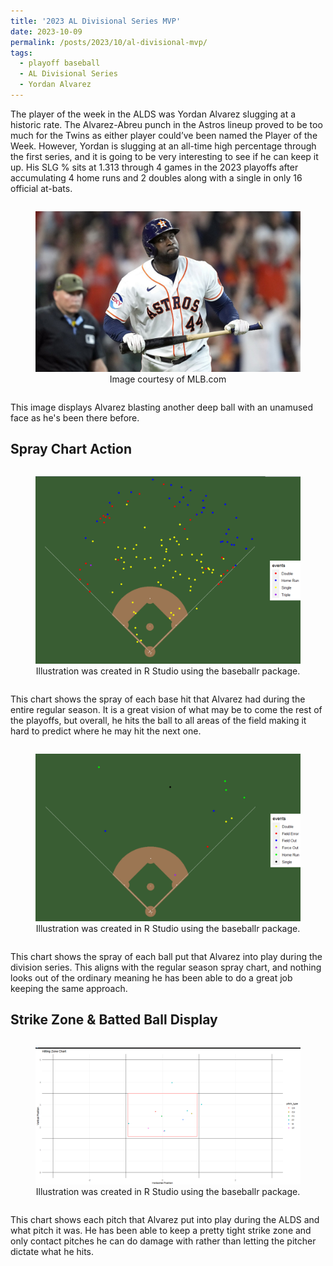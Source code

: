 ```yaml
---
title: '2023 AL Divisional Series MVP'
date: 2023-10-09
permalink: /posts/2023/10/al-divisional-mvp/
tags:
  - playoff baseball
  - AL Divisional Series
  - Yordan Alvarez
---
```


The player of the week in the ALDS was Yordan Alvarez slugging at a historic rate. The Alvarez-Abreu punch in the Astros lineup proved to be too much for the Twins as either player could’ve been named the Player of the Week. However, Yordan is slugging at an all-time high percentage through the first series, and it is going to be very interesting to see if he can keep it up. His SLG % sits at 1.313 through 4 games in the 2023 playoffs after accumulating 4 home runs and 2 doubles along with a single in only 16 official at-bats. 

<div style="text-align:center;">
  <figure style="display:inline-block;">
    <img src="/images/Yordan_image.png" alt="Illustration of Yordan Alvarez">
    <figcaption style="text-align:center;">Image courtesy of MLB.com</figcaption>
  </figure>
</div>

This image displays Alvarez blasting another deep ball with an unamused face as he's been there before.

Spray Chart Action
------
<div style="text-align:center;">
  <figure style="display:inline-block;">
    <img src="/images/Yordan_Season_Spray.png" alt="Illustration of Yordan Alvarez's 2023 Regular Season Spray Chart">
    <figcaption style="text-align:center;">Illustration was created in R Studio using the baseballr package.</figcaption>
  </figure>
</div>

This chart shows the spray of each base hit that Alvarez had during the entire regular season. It is a great vision of what may be to come the rest of the playoffs, but overall, he hits the ball to all areas of the field making it hard to predict where he may hit the next one. 

<div style="text-align:center;">
  <figure style="display:inline-block;">
    <img src="/images/Yordan_Spray_week.png" alt="Illustration of Yordan Alvarez's 2023 ALDS Spray Chart">
    <figcaption style="text-align:center;">Illustration was created in R Studio using the baseballr package.</figcaption>
  </figure>
</div>

This chart shows the spray of each ball put that Alvarez into play during the division series. This aligns with the regular season spray chart, and nothing looks out of the ordinary meaning he has been able to do a great job keeping the same approach. 


Strike Zone & Batted Ball Display
------
<div style="text-align:center;">
  <figure style="display:inline-block;">
    <img src="/images/Yordan_week_Zone.png" alt="Illustration of Yordan Alvarez's 2023 ALDS Batted Ball & Strike Zone Display Chart">
    <figcaption style="text-align:center;">Illustration was created in R Studio using the baseballr package.</figcaption>
  </figure>
</div>

This chart shows each pitch that Alvarez put into play during the ALDS and what pitch it was. He has been able to keep a pretty tight strike zone and only contact pitches he can do damage with rather than letting the pitcher dictate what he hits. 
